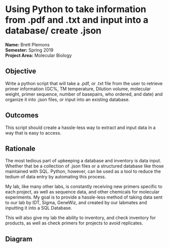 # Using Python to take information from .pdf and .txt and input into a database/ create .json
**Name:** Brett Plemons 
<br/>
**Semester:** Spring 2019
<br/>
**Project Area:** Molecular Biology

## Objective
Write a python script that will take a .pdf, or .txt file from the user to retrieve primer information (GC%, TM temperature, Dilution volume, molecular weight, primer sequence, number of basepairs, who ordered, and date) and organize it into .json files, or input into an existing database. 

## Outcomes
This script should create a hassle-less way to extract and input data in a way that is easy to access.

## Rationale
The most tedious part of upkeeping a database and inventory is data input. Whether that be a collection of .json files or a structured database like those maintained with SQL. Python, however, can be used as a tool to reduce the tedium of data entry by automating this process.

My lab, like many other labs, is constantly receiving new primers specific to each project, as well as sequence data, and other chemicals for molecular experiments. My goal is to provide a hassle-less method of taking data sent to our lab by IDT, Sigma, GeneWiz, and created by our labmates and inputting it into a SQL Database.

This will also give my lab the ability to inventory, and check inventory for products, as well as check primers for projects to avoid replicates.

## Diagram
<img source=https://github.com/KaynRyu/semesterProject/blob/master/semesterprojectdiagram.JPG>

